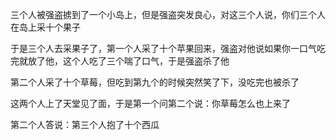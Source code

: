 三个人被强盗掳到了一个小岛上，但是强盗突发良心，对这三个人说，你们三个人在岛上采十个果子

于是三个人去采果子了，第一个人采了十个苹果回来，强盗对他说如果你一口气吃完就放了他，这个人吃了三个喘了口气，于是强盗杀了他

第二个人采了十个草莓，但吃到第九个的时候突然笑了下，没吃完也被杀了

这两个人上了天堂见了面，于是第一个问第二个说：你草莓怎么也上来了

第二个人答说：第三个人抱了十个西瓜